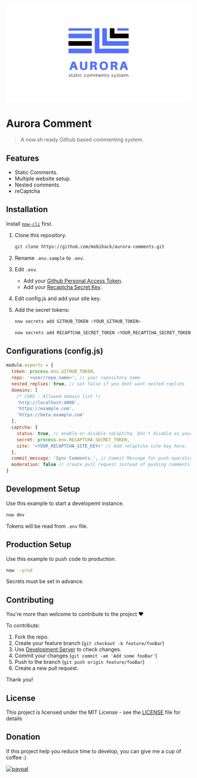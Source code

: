 ![Aurora - static comments system.](docs/assets/images/banner.png)

# Aurora Comment

> A now.sh ready Github based commenting system.

## Features
 - Static Comments.
 - Multiple website setup.
 - Nested comments.
 - reCaptcha

## Installation

Install [`now-cli`](https://zeit.co/download) first.

1) Clone this repository.

    ```sh
    git clone https://github.com/mobihack/aurora-comments.git
    ```

2) Rename `.env.sample` to `.env`.
3) Edit `.env`.
   - Add your [Github Personal Access Token](https://github.com/settings/tokens).
   - Add your [Recaptcha Secret Key](https://www.google.com/recaptcha/).
 4) Edit config.js and add your site key.
 5) Add the secret tokens:

    ```sh
    now secrets add GITHUB_TOKEN <YOUR_GITHUB_TOKEN>
    ```

    ```sh
    now secrets add RECAPTCHA_SECRET_TOKEN <YOUR_RECAPTCHA_SECRET_TOKEN>
    ```

## Configurations (config.js)
```js
module.exports = {
  token: process.env.GITHUB_TOKEN,
  repo: '<user/repo_name>', // your repository name
  nested_replies: true, // set false if you dont want nested replies
  domains: [
    /* CORS - Allowed domain list */
    'http://localhost:4000',
    'https://example.com',
    'https://beta.example.com'
  ],
  captcha: {
    status: true, // enable or disable reCaptcha. Don't disable as your access token may get abuse.
    secret: process.env.RECAPTCHA_SECRET_TOKEN,
    site: '<YOUR_RECAPTCHA_SITE_KEY>' // Add reCaptcha site key here.
  },
  commit_message: 'Sync Comments.', // Commit Message for push operation.
  moderation: false // create pull request instead of pushing comments. This feature has not been implemented.
}
```

## Development Setup

Use this example to start a developemt instance.

```sh
now dev
```

Tokens will be read from `.env` file.

## Production Setup

Use this example to push code to production.

```sh
now --prod
```

Secrets must be set in advance.

## Contributing

You're more than welcome to contribute to the project :heart:

To contribute:

1. Fork the repo.
2. Create your feature branch (`git checkout -b feature/fooBar`)
3. Use [Development Server](#development-setup) to check changes.
3. Commit your changes (`git commit -am 'Add some fooBar'`)
4. Push to the branch (`git push origin feature/fooBar`)
5. Create a new pull request.


Thank you!

## License

This project is licensed under the MIT License - see the [LICENSE](LICENSE) file for details

## Donation
If this project help you reduce time to develop, you can give me a cup of coffee :) 

[![paypal](https://www.paypalobjects.com/en_US/i/btn/btn_donateCC_LG.gif)](https://www.paypal.com/cgi-bin/webscr?cmd=_s-xclick&hosted_button_id=EKLDUBPHHLRE4&source=url)

